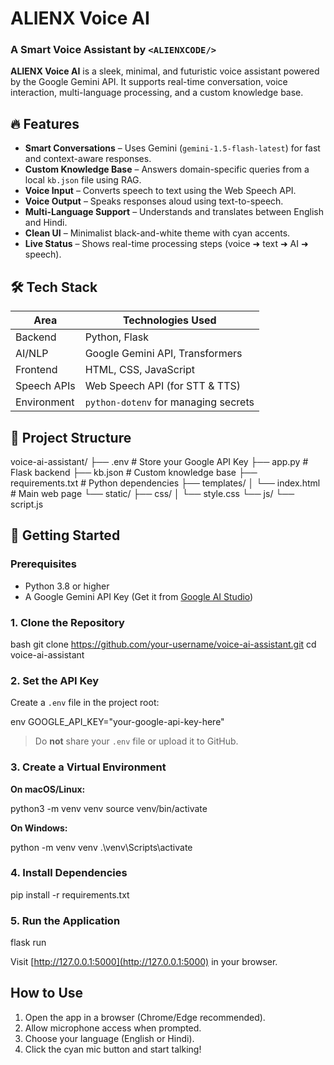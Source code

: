 # ALIENX Voice AI 

### A Smart Voice Assistant by `<ALIENXCODE/>`

**ALIENX Voice AI** is a sleek, minimal, and futuristic voice assistant powered by the Google Gemini API. It supports real-time conversation, voice interaction, multi-language processing, and a custom knowledge base.



## 🔥 Features

* **Smart Conversations** – Uses Gemini (`gemini-1.5-flash-latest`) for fast and context-aware responses.
* **Custom Knowledge Base** – Answers domain-specific queries from a local `kb.json` file using RAG.
* **Voice Input** – Converts speech to text using the Web Speech API.
* **Voice Output** – Speaks responses aloud using text-to-speech.
* **Multi-Language Support** – Understands and translates between English and Hindi.
* **Clean UI** – Minimalist black-and-white theme with cyan accents.
* **Live Status** – Shows real-time processing steps (voice ➜ text ➜ AI ➜ speech).


## 🛠 Tech Stack

| Area        | Technologies Used                    |
| ----------- | ------------------------------------ |
| Backend     | Python, Flask                        |
| AI/NLP      | Google Gemini API, Transformers      |
| Frontend    | HTML, CSS, JavaScript                |
| Speech APIs | Web Speech API (for STT & TTS)       |
| Environment | `python-dotenv` for managing secrets |



## 📁 Project Structure

voice-ai-assistant/
├── .env                # Store your Google API Key
├── app.py              # Flask backend
├── kb.json             # Custom knowledge base
├── requirements.txt    # Python dependencies
├── templates/
│   └── index.html      # Main web page
└── static/
    ├── css/
    │   └── style.css
    └── js/
        └── script.js



## 🚀 Getting Started

### Prerequisites

* Python 3.8 or higher
* A Google Gemini API Key (Get it from [Google AI Studio](https://aistudio.google.com/app/apikey))

### 1. Clone the Repository

bash
git clone https://github.com/your-username/voice-ai-assistant.git
cd voice-ai-assistant


### 2. Set the API Key

Create a `.env` file in the project root:

env
GOOGLE_API_KEY="your-google-api-key-here"


> Do **not** share your `.env` file or upload it to GitHub.

### 3. Create a Virtual Environment

**On macOS/Linux:**


python3 -m venv venv
source venv/bin/activate


**On Windows:**


python -m venv venv
.\venv\Scripts\activate


### 4. Install Dependencies


pip install -r requirements.txt


### 5. Run the Application


flask run


Visit [http://127.0.0.1:5000](http://127.0.0.1:5000) in your browser.



## How to Use

1. Open the app in a browser (Chrome/Edge recommended).
2. Allow microphone access when prompted.
3. Choose your language (English or Hindi).
4. Click the cyan mic button and start talking!

